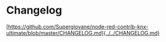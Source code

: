 # Changelog

[https://github.com/Supergiovane/node-red-contrib-knx-ultimate/blob/master/CHANGELOG.md](../../CHANGELOG.md)
